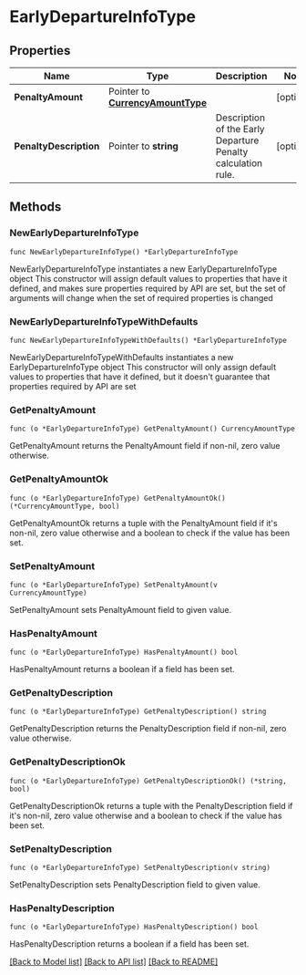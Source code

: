 # EarlyDepartureInfoType

## Properties

Name | Type | Description | Notes
------------ | ------------- | ------------- | -------------
**PenaltyAmount** | Pointer to [**CurrencyAmountType**](CurrencyAmountType.md) |  | [optional] 
**PenaltyDescription** | Pointer to **string** | Description of the Early Departure Penalty calculation rule. | [optional] 

## Methods

### NewEarlyDepartureInfoType

`func NewEarlyDepartureInfoType() *EarlyDepartureInfoType`

NewEarlyDepartureInfoType instantiates a new EarlyDepartureInfoType object
This constructor will assign default values to properties that have it defined,
and makes sure properties required by API are set, but the set of arguments
will change when the set of required properties is changed

### NewEarlyDepartureInfoTypeWithDefaults

`func NewEarlyDepartureInfoTypeWithDefaults() *EarlyDepartureInfoType`

NewEarlyDepartureInfoTypeWithDefaults instantiates a new EarlyDepartureInfoType object
This constructor will only assign default values to properties that have it defined,
but it doesn't guarantee that properties required by API are set

### GetPenaltyAmount

`func (o *EarlyDepartureInfoType) GetPenaltyAmount() CurrencyAmountType`

GetPenaltyAmount returns the PenaltyAmount field if non-nil, zero value otherwise.

### GetPenaltyAmountOk

`func (o *EarlyDepartureInfoType) GetPenaltyAmountOk() (*CurrencyAmountType, bool)`

GetPenaltyAmountOk returns a tuple with the PenaltyAmount field if it's non-nil, zero value otherwise
and a boolean to check if the value has been set.

### SetPenaltyAmount

`func (o *EarlyDepartureInfoType) SetPenaltyAmount(v CurrencyAmountType)`

SetPenaltyAmount sets PenaltyAmount field to given value.

### HasPenaltyAmount

`func (o *EarlyDepartureInfoType) HasPenaltyAmount() bool`

HasPenaltyAmount returns a boolean if a field has been set.

### GetPenaltyDescription

`func (o *EarlyDepartureInfoType) GetPenaltyDescription() string`

GetPenaltyDescription returns the PenaltyDescription field if non-nil, zero value otherwise.

### GetPenaltyDescriptionOk

`func (o *EarlyDepartureInfoType) GetPenaltyDescriptionOk() (*string, bool)`

GetPenaltyDescriptionOk returns a tuple with the PenaltyDescription field if it's non-nil, zero value otherwise
and a boolean to check if the value has been set.

### SetPenaltyDescription

`func (o *EarlyDepartureInfoType) SetPenaltyDescription(v string)`

SetPenaltyDescription sets PenaltyDescription field to given value.

### HasPenaltyDescription

`func (o *EarlyDepartureInfoType) HasPenaltyDescription() bool`

HasPenaltyDescription returns a boolean if a field has been set.


[[Back to Model list]](../README.md#documentation-for-models) [[Back to API list]](../README.md#documentation-for-api-endpoints) [[Back to README]](../README.md)


